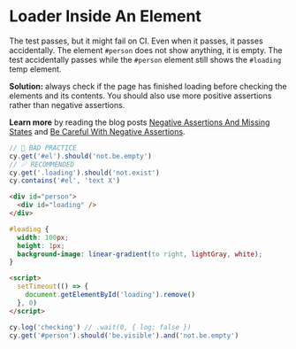 # Loader Inside An Element

<!-- fiddle Loader inside an element -->

The test passes, but it might fail on CI. Even when it passes, it passes accidentally. The element `#person` does not show anything, it is empty. The test accidentally passes while the `#person` element still shows the `#loading` temp element.

**Solution:** always check if the page has finished loading before checking the elements and its contents. You should also use more positive assertions rather than negative assertions.

**Learn more** by reading the blog posts [Negative Assertions And Missing States](https://glebbahmutov.com/blog/negative-assertions-and-missing-states/) and [Be Careful With Negative Assertions](https://glebbahmutov.com/blog/negative-assertions/).

```js skip
// 🚨 BAD PRACTICE
cy.get('#el').should('not.be.empty')
// ✅ RECOMMENDED
cy.get('.loading').should('not.exist')
cy.contains('#el', 'text X')
```

```html
<div id="person">
  <div id="loading" />
</div>
```

```css hide
#loading {
  width: 100px;
  height: 1px;
  background-image: linear-gradient(to right, lightGray, white);
}
```

```html hide
<script>
  setTimeout(() => {
    document.getElementById('loading').remove()
  }, 0)
</script>
```

```js
cy.log('checking') // .wait(0, { log: false })
cy.get('#person').should('be.visible').and('not.be.empty')
```

<!-- fiddle-end -->
